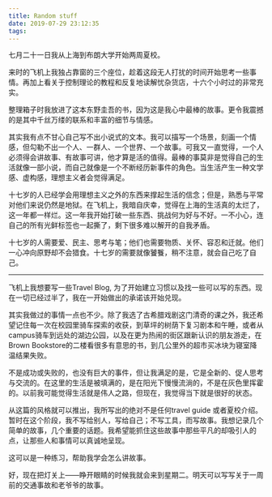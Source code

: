 ```yaml
---
title: Random stuff
date: 2019-07-29 23:12:35
tags:
---
```


七月二十一日我从上海到布朗大学开始两周夏校。

来时的飞机上我独占靠窗的三个座位，趁着这段无人打扰的时间开始思考一些事情。再加上看关于控制理论的教程和反复地读解忧杂货店，十六个小时过的非常充实。

整理箱子时我放进了这本东野圭吾的书，因为这是我心中最棒的故事。更令我震撼的是其中千丝万缕的联系和丰富的细节与情感。

其实我有点不甘心自己写不出小说式的文本。我可以描写一个场景，刻画一个情感，但勾勒不出一个人、一群人、一个世界、一个故事。可我又一直觉得，一个人必须得会讲故事、有故事可讲，他才算是活的值得。最棒的事莫非是觉得自己的生活就像一部小说，而自己就像是一个不断经历新事件的角色。当生活产生一种文学感、虚构感，理想主义者会觉得满足。

十七岁的人已经学会用理想主义之外的东西来撑起生活的信念；但是，熟悉与平常对他们来说仍然是地狱。在飞机上，我暗自庆幸，觉得在上海的生活真的太烂了，这一年都一样烂。这一年我开始打破一些东西、挑战何为好与不好。一不小心，连自己的所有光鲜标签也一起撕了，剩下很多难以解开的自我矛盾。

十七岁的人需要爱、民主、思考与笔；他们也需要物质、关怀、容忍和迁就。他们一心冲向原野却不会猎食。十七岁的需要就像饕餮，稍不注意，就会自己吃了自己。

---

飞机上我想要写一些Travel Blog, 为了开始建立习惯以及找一些可以写的东西。现在一切已经过半了，我在一开始做出的承诺该开始兑现。

其实我做过的事情一点也不少。除了我选了古希腊戏剧这门清奇的课之外，我还希望记住每一次在校园里骑车探索的收获，到草坪的树荫下复习剧本和午睡，或者从campus骑车到远处的湖边公园，以及在更为热闹的街区跟新认识的朋友游走，在Brown Bookstore的二楼看很多有意思的书，到几公里外的超市买冰块为寝室降温结果失败。

不是成功或失败的，也没有巨大的事件，但让我满足的是，它是全新的、促人思考与交流的。在这里的生活是被填满的，是在阳光下慢慢流淌的，不是在灰色里挥霍的。以前我可能觉得生活就是伟人之路，但现在，我觉得当下就是很好的状态。

从这篇的风格就可以推出，我所写出的绝对不是任何travel guide 或者夏校介绍。暂时在这个阶段，我不写给别人，写给自己；不写工具，而写故事。我想记录几个简单的故事，几个重要的话题。我希望能抓住这些故事中那些平凡的却吸引人的点，让那些人和事情可以真诚地呈现。

这可以是一种练习，帮助我学会怎么讲故事。

好，现在把灯关上——睁开眼睛的时候我就会来到星期二。明天可以写写关于一周前的交通事故和老爷爷的故事。
